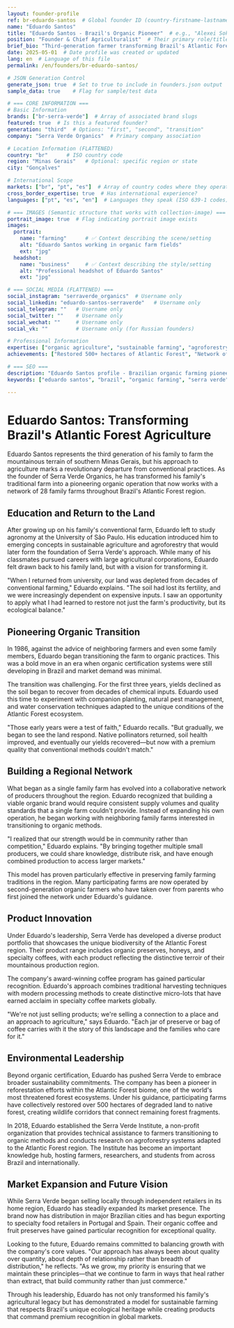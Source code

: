```yaml
---
layout: founder-profile
ref: br-eduardo-santos  # Global founder ID (country-firstname-lastname format)
name: "Eduardo Santos"
title: "Eduardo Santos - Brazil's Organic Pioneer"  # e.g., "Alexei Sokolov - Moscow's Tea Master"
position: "Founder & Chief Agriculturalist"  # Their primary role/title
brief_bio: "Third-generation farmer transforming Brazil's Atlantic Forest agriculture through organic practices and supporting 28 family farms."
date: 2025-05-01  # Date profile was created or updated
lang: en  # Language of this file
permalink: /en/founders/br-eduardo-santos/

# JSON Generation Control
generate_json: true  # Set to true to include in founders.json output
sample_data: true    # Flag for sample/test data

# === CORE INFORMATION ===
# Basic Information
brands: ["br-serra-verde"]  # Array of associated brand slugs
featured: true  # Is this a featured founder?
generation: "third"  # Options: "first", "second", "transition"
company: "Serra Verde Organics"  # Primary company association

# Location Information (FLATTENED)
country: "br"      # ISO country code
region: "Minas Gerais"   # Optional: specific region or state
city: "Gonçalves"

# International Scope
markets: ["br", "pt", "es"]  # Array of country codes where they operate
cross_border_expertise: true  # Has international experience?
languages: ["pt", "es", "en"]  # Languages they speak (ISO 639-1 codes)

# === IMAGES (Semantic structure that works with collection-image) ===
portrait_image: true  # Flag indicating portrait image exists
images:
  portrait:
    name: "farming"      # ✅ Context describing the scene/setting
    alt: "Eduardo Santos working in organic farm fields"
    ext: "jpg"
  headshot:
    name: "business"     # ✅ Context describing the style/setting
    alt: "Professional headshot of Eduardo Santos"
    ext: "jpg"

# === SOCIAL MEDIA (FLATTENED) ===
social_instagram: "serraverde_organics"  # Username only
social_linkedin: "eduardo-santos-serraverde"   # Username only
social_telegram: ""   # Username only
social_twitter: ""    # Username only
social_wechat: ""     # Username only
social_vk: ""         # Username only (for Russian founders)

# Professional Information
expertise: ["organic agriculture", "sustainable farming", "agroforestry", "export development"]  # Max 4 items
achievements: ["Restored 500+ hectares of Atlantic Forest", "Network of 28 organic family farms", "International distribution in EU markets"]

# === SEO ===
description: "Eduardo Santos profile - Brazilian organic farming pioneer transforming Atlantic Forest agriculture through sustainable practices and supporting family farms."
keywords: ["eduardo santos", "brazil", "organic farming", "serra verde", "atlantic forest", "sustainable agriculture"]

---
```


# Eduardo Santos: Transforming Brazil's Atlantic Forest Agriculture

Eduardo Santos represents the third generation of his family to farm the mountainous terrain of southern Minas Gerais, but his approach to agriculture marks a revolutionary departure from conventional practices. As the founder of Serra Verde Organics, he has transformed his family's traditional farm into a pioneering organic operation that now works with a network of 28 family farms throughout Brazil's Atlantic Forest region.

## Education and Return to the Land

After growing up on his family's conventional farm, Eduardo left to study agronomy at the University of São Paulo. His education introduced him to emerging concepts in sustainable agriculture and agroforestry that would later form the foundation of Serra Verde's approach. While many of his classmates pursued careers with large agricultural corporations, Eduardo felt drawn back to his family land, but with a vision for transforming it.

"When I returned from university, our land was depleted from decades of conventional farming," Eduardo explains. "The soil had lost its fertility, and we were increasingly dependent on expensive inputs. I saw an opportunity to apply what I had learned to restore not just the farm's productivity, but its ecological balance."

## Pioneering Organic Transition

In 1986, against the advice of neighboring farmers and even some family members, Eduardo began transitioning the farm to organic practices. This was a bold move in an era when organic certification systems were still developing in Brazil and market demand was minimal.

The transition was challenging. For the first three years, yields declined as the soil began to recover from decades of chemical inputs. Eduardo used this time to experiment with companion planting, natural pest management, and water conservation techniques adapted to the unique conditions of the Atlantic Forest ecosystem.

"Those early years were a test of faith," Eduardo recalls. "But gradually, we began to see the land respond. Native pollinators returned, soil health improved, and eventually our yields recovered—but now with a premium quality that conventional methods couldn't match."

## Building a Regional Network

What began as a single family farm has evolved into a collaborative network of producers throughout the region. Eduardo recognized that building a viable organic brand would require consistent supply volumes and quality standards that a single farm couldn't provide. Instead of expanding his own operation, he began working with neighboring family farms interested in transitioning to organic methods.

"I realized that our strength would be in community rather than competition," Eduardo explains. "By bringing together multiple small producers, we could share knowledge, distribute risk, and have enough combined production to access larger markets."

This model has proven particularly effective in preserving family farming traditions in the region. Many participating farms are now operated by second-generation organic farmers who have taken over from parents who first joined the network under Eduardo's guidance.

## Product Innovation

Under Eduardo's leadership, Serra Verde has developed a diverse product portfolio that showcases the unique biodiversity of the Atlantic Forest region. Their product range includes organic preserves, honeys, and specialty coffees, with each product reflecting the distinctive terroir of their mountainous production region.

The company's award-winning coffee program has gained particular recognition. Eduardo's approach combines traditional harvesting techniques with modern processing methods to create distinctive micro-lots that have earned acclaim in specialty coffee markets globally.

"We're not just selling products; we're selling a connection to a place and an approach to agriculture," says Eduardo. "Each jar of preserve or bag of coffee carries with it the story of this landscape and the families who care for it."

## Environmental Leadership

Beyond organic certification, Eduardo has pushed Serra Verde to embrace broader sustainability commitments. The company has been a pioneer in reforestation efforts within the Atlantic Forest biome, one of the world's most threatened forest ecosystems. Under his guidance, participating farms have collectively restored over 500 hectares of degraded land to native forest, creating wildlife corridors that connect remaining forest fragments.

In 2018, Eduardo established the Serra Verde Institute, a non-profit organization that provides technical assistance to farmers transitioning to organic methods and conducts research on agroforestry systems adapted to the Atlantic Forest region. The Institute has become an important knowledge hub, hosting farmers, researchers, and students from across Brazil and internationally.

## Market Expansion and Future Vision

While Serra Verde began selling locally through independent retailers in its home region, Eduardo has steadily expanded its market presence. The brand now has distribution in major Brazilian cities and has begun exporting to specialty food retailers in Portugal and Spain. Their organic coffee and fruit preserves have gained particular recognition for exceptional quality.

Looking to the future, Eduardo remains committed to balancing growth with the company's core values. "Our approach has always been about quality over quantity, about depth of relationship rather than breadth of distribution," he reflects. "As we grow, my priority is ensuring that we maintain these principles—that we continue to farm in ways that heal rather than extract, that build community rather than just commerce."

Through his leadership, Eduardo has not only transformed his family's agricultural legacy but has demonstrated a model for sustainable farming that respects Brazil's unique ecological heritage while creating products that command premium recognition in global markets.

